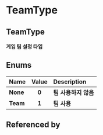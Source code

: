 # TeamType

## **TeamType**

**게임 팀 설정 타입**

## **Enums**

| **Name** | **Value** | **Description** |
| :--- | :---: | :--- |
| **None** | **0** | **팀 사용하지 않음** |
| **Team** | **1** | **팀 사용** |



## **Referenced by**

